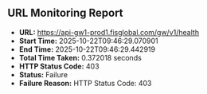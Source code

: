 ## URL Monitoring Report

- **URL:** https://api-gw1-prod1.fisglobal.com/gw/v1/health
- **Start Time:** 2025-10-22T09:46:29.070901
- **End Time:** 2025-10-22T09:46:29.442919
- **Total Time Taken:** 0.372018 seconds
- **HTTP Status Code:** 403
- **Status:** Failure
- **Failure Reason:** HTTP Status Code: 403
